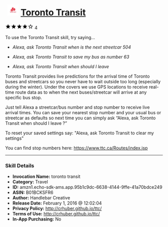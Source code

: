 # &nbsp;<img src="skill_icon" alt="Toronto Transit icon" width="36"> [Toronto Transit](http://alexa.amazon.com/#skills/amzn1.echo-sdk-ams.app.95b1c9dc-6638-4144-9ffe-41a70bdce249)
![4 stars](../../images/ic_star_black_18dp_1x.png)![4 stars](../../images/ic_star_black_18dp_1x.png)![4 stars](../../images/ic_star_black_18dp_1x.png)![4 stars](../../images/ic_star_black_18dp_1x.png)![4 stars](../../images/ic_star_border_black_18dp_1x.png) 4

To use the Toronto Transit skill, try saying...

* *Alexa, ask Toronto Transit when is the next streetcar 504*

* *Alexa, ask Toronto Transit to save my bus as number 63*

* *Alexa, ask Toronto Transit when should I leave*

Toronto Transit provides live predictions for the arrival time of Toronto buses and streetcars so you never have to wait outside too long (especially during the winter). Under the covers we use GPS locations to receive real-time route data as to when the next buses/streetcar will arrive at any specific bus stop.

Just tell Alexa a streetcar/bus number and stop number to receive live arrival times.  You can save your nearest stop number and your usual bus or streetcar as defaults so next time you can simply ask “Alexa, ask Toronto Transit when should I leave ?”

To reset your saved settings say: "Alexa, ask Toronto Transit to clear my settings"

You can find stop numbers here:
https://www.ttc.ca/Routes/index.jsp

***

### Skill Details

* **Invocation Name:** toronto transit
* **Category:** Travel
* **ID:** amzn1.echo-sdk-ams.app.95b1c9dc-6638-4144-9ffe-41a70bdce249
* **ASIN:** B01BCKSFR6
* **Author:** Handlebar Creative
* **Release Date:** February 1, 2016 @ 12:02:04
* **Privacy Policy:** http://crhuber.github.io/ttc/
* **Terms of Use:** http://crhuber.github.io/ttc/
* **In-App Purchasing:** No
